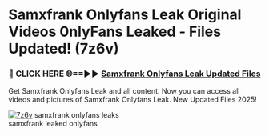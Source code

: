 # Samxfrank Onlyfans Leak Original Videos 0nlyFans Leaked - Files Updated! (7z6v)

<h3>🔴 CLICK HERE 🌐==►► <a href="https://tinyurl.com/4seja8ks" rel="nofollow">Samxfrank Onlyfans Leak Updated Files</a></h3>

Get Samxfrank Onlyfans Leak and all content. Now you can access all videos and pictures of Samxfrank Onlyfans Leak. New Updated Files 2025!

[![7z6v](https://i.imgur.com/EWjZXRe.gif)](https://tinyurl.com/4seja8ks)
samxfrank onlyfans leaks<br>
samxfrank leaked onlyfans